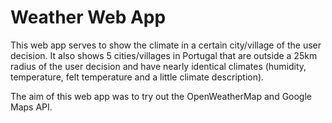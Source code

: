# Weather Web App

This web app serves to show the climate in a certain city/village of the user decision. It also shows 5 cities/villages in Portugal that are outside a 25km radius of the user decision and have nearly identical climates (humidity, temperature, felt temperature and a little climate description).

The aim of this web app was to try out the OpenWeatherMap and Google Maps API.
